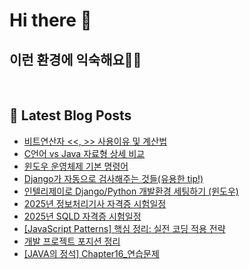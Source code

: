 # Hi there 👋

## 이런 환경에 익숙해요✍🏼

<p>
  <img alt="" src="https://img.shields.io/badge/SpringBoot-6DB33F?style=flat&logo=SpringBoot&logoColor=white"/>
  <img alt="" src="https://img.shields.io/badge/MySQL-4479A1?style=flat-square&logo=MySQL&logoColor=white"/>
  <img alt="" src= "https://img.shields.io/badge/Java-007396?style=flat-square&logo=Java&logoColor=white"/> 
  <img alt="" src= "https://img.shields.io/badge/JavaScript-F7DF1E?style=flat-square&logo=JavaScript&logoColor=white"/> 
</p>

## 📕 Latest Blog Posts

<ul><li><a href='https://howtomakecode.tistory.com/entry/%EB%B9%84%ED%8A%B8%EC%97%B0%EC%82%B0%EC%9E%90-%EC%82%AC%EC%9A%A9%EC%9D%B4%EC%9C%A0-%EB%B0%8F-%EA%B3%84%EC%82%B0%EB%B2%95' target='_blank'>비트연산자 &lt;&lt;, &gt;&gt; 사용이유 및 계산법</a></li><li><a href='https://howtomakecode.tistory.com/entry/C%EC%96%B8%EC%96%B4-vs-Java-%EC%9E%90%EB%A3%8C%ED%98%95-%EC%83%81%EC%84%B8-%EB%B9%84%EA%B5%90' target='_blank'>C언어 vs Java 자료형 상세 비교</a></li><li><a href='https://howtomakecode.tistory.com/entry/%EC%9C%88%EB%8F%84%EC%9A%B0-%EC%9A%B4%EC%98%81%EC%B2%B4%EC%A0%9C-%EA%B8%B0%EB%B3%B8-%EB%AA%85%EB%A0%B9%EC%96%B4' target='_blank'>윈도우 운영체제 기본 명령어</a></li><li><a href='https://howtomakecode.tistory.com/entry/Django%EA%B0%80-%EC%9E%90%EB%8F%99%EC%9C%BC%EB%A1%9C-%EA%B2%80%EC%82%AC%ED%95%B4%EC%A3%BC%EB%8A%94-%EA%B2%83%EB%93%A4%EC%9C%A0%EC%9A%A9%ED%95%9C-tip' target='_blank'>Django가 자동으로 검사해주는 것들(유용한 tip!)</a></li><li><a href='https://howtomakecode.tistory.com/entry/%EC%9D%B8%ED%85%94%EB%A6%AC%EC%A0%9C%EC%9D%B4%EB%A1%9C-DjangoPython-%EA%B0%9C%EB%B0%9C%ED%99%98%EA%B2%BD-%EC%84%B8%ED%8C%85%ED%95%98%EA%B8%B0-%EC%9C%88%EB%8F%84%EC%9A%B0' target='_blank'>인텔리제이로 Django/Python 개발환경 세팅하기 (윈도우)</a></li><li><a href='https://howtomakecode.tistory.com/entry/2025%EB%85%84-%EC%A0%95%EB%B3%B4%EC%B2%98%EB%A6%AC%EA%B8%B0%EC%82%AC-%EC%9E%90%EA%B2%A9%EC%A6%9D-%EC%8B%9C%ED%97%98%EC%9D%BC%EC%A0%95' target='_blank'>2025년 정보처리기사 자격증 시험일정</a></li><li><a href='https://howtomakecode.tistory.com/entry/2025%EB%85%84-SQLD-%EC%9E%90%EA%B2%A9%EC%A6%9D-%EC%8B%9C%ED%97%98%EC%9D%BC%EC%A0%95' target='_blank'>2025년 SQLD 자격증 시험일정</a></li><li><a href='https://howtomakecode.tistory.com/entry/JavaScript-Patterns-%ED%95%B5%EC%8B%AC-%EC%A0%95%EB%A6%AC-%EC%8B%A4%EC%A0%84-%EC%BD%94%EB%94%A9-%EC%A0%81%EC%9A%A9-%EC%A0%84%EB%9E%B5' target='_blank'>[JavaScript Patterns] 핵심 정리: 실전 코딩 적용 전략</a></li><li><a href='https://howtomakecode.tistory.com/entry/%EA%B0%9C%EB%B0%9C-%ED%94%84%EB%A1%9C%EC%A0%9D%ED%8A%B8-%ED%8F%AC%EC%A7%80%EC%85%98-%EC%A0%95%EB%A6%AC' target='_blank'>개발 프로젝트 포지션 정리</a></li><li><a href='https://howtomakecode.tistory.com/entry/JAVA%EC%9D%98-%EC%A0%95%EC%84%9D-Chapter16%EC%97%B0%EC%8A%B5%EB%AC%B8%EC%A0%9C' target='_blank'>[JAVA의 정석] Chapter16_연습문제</a></li></ul>